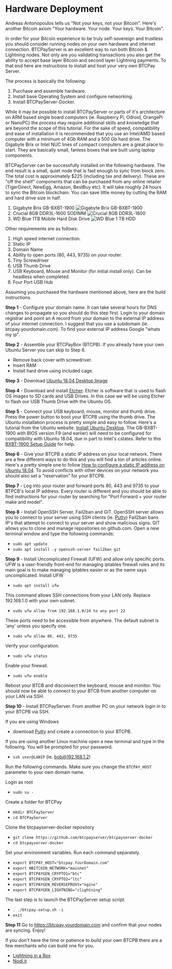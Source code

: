 # Hardware Deployment

Andreas Antonopoulos tells us "Not your keys, not your Bitcoin".  Here's another Bitcoin axiom "Your hardware.  Your node.  Your keys.  Your Bitcoin".

In order for your Bitcoin experience to be truly self-sovereign and trustless you should consider running nodes on your own hardware and internet connection. BTCPayServer is an excellent way to run both Bitcoin & Lightning nodes.  Not only are you validating transactions you also get the ability to accept base layer Bitcoin and second layer Lightning payments.
To that end here are instructions to install and host your very own BTCPay Server.

The process is basically the following:

1. Purchase and assemble hardware.
2. Install base Operating System and configure networking.
3. Install BTCPayServer-Docker.

While it may be possible to install BTCPayServer or parts of it's architecture on ARM based single board computers (ie. Raspberry Pi, Odroid, OrangePi or NanoPC) the process may require additional skills and knowledge that are beyond the scope of this tutorial.
For the sake of speed, compatibility and ease of installation it is recommended that you use an Intel/AMD based computer with a minimum of 4Gb RAM and a 500 Gb hard drive.  The Gigabyte Brix or Intel NUC lines of compact computers are a great place to start. They are basically small, fanless boxes that are built using laptop components.

BTCPayServer can be successfully installed on the following hardware.  The end result is a small, quiet node that is fast enough to sync from block zero.  The total cost is approximately $225 (including tax and delivery).  These are "off the shelf" components that can be purchased from any online retailer (TigerDirect, NewEgg, Amazon, BestBuy etc).   It will take roughly 24 hours to sync the Bitcoin blockchain. You can save little money by cutting the RAM and hard drive size in half.

1. Gigabyte Brix GB-BXBT-1900
![Gigabyte Brix GB-BXBT-1900](https://i1.wp.com/lightninginabox.co/wp-content/uploads/2018/08/20150603180458_m.png?resize=300%2C254&ssl=1 "Gigabyte Brix GB-BXBT-1900")
2. Crucial 8GB DDR3L-1600 SODIMM
![Crucial 8GB DDR3L-1600](https://i0.wp.com/lightninginabox.co/wp-content/uploads/2018/08/204-pinsodimmddr3.png?resize=300%2C133&ssl=1 "Crucial 8GB DDR3L-1600 SODIMM")
3. WD Blue 1TB Mobile Hard Disk Drive
![WD Blue 1 TB HDD](https://i1.wp.com/lightninginabox.co/wp-content/uploads/2018/08/81qCyd2gDL._SL1500_.jpg?resize=300%2C300&ssl=1 "WD Blue 1TB Mobile Hard Disk Drive")


Other requirements are as follows:

1. High speed internet connection.
2. Static IP
3. Domain Name
4. Ability to open ports (80, 443, 9735) on your router.
5. Tiny Screwdriver
6. USB Thumb Drive
7. USB Keyboard, Mouse and Monitor (for initial install only). Can be headless when completed.
8. Four Port USB Hub

Assuming you purchased the hardware mentioned above, here are the build instructions.

**Step 1** - Configure your domain name.
It can take several hours for DNS changes to propagate so you should do this step first.  Login to your domain registrar and point an A record from your domain to the external IP address of your internet connection.  I suggest that you use a subdomain (ie. btcpay.yourdomain.com).  To find your external IP address Google "whats my ip".

**Step 2** - Assemble your BTCPayBox (BTCPB).  If you already have your own Ubuntu Server you can skip to Step 6.

- Remove back cover with screwdriver.
- Insert RAM
- Install hard drive using included cage.

**Step 3** - Download [Ubuntu 18.04 Desktop Image](http://releases.ubuntu.com/18.04/)

**Step 4** - Download and install [Etcher](https://etcher.io/).  Etcher is software that is used to flash OS images to SD cards and USB Drives.
In this case we will be using Etcher to flash our USB Thumb Drive with the Ubuntu OS.

**Step 5** - Connect your USB keyboard, mouse, monitor and thumb drive.  Press the power button to boot your BTCPB using the thumb drive.  The Ubuntu installation process is pretty simple and easy to follow. Here's a tutorial from the Ubuntu website.  [Install Ubuntu Desktop](https://tutorials.ubuntu.com/tutorial/tutorial-install-ubuntu-desktop#0). The GB-BXBT-1900 with BIOS version F9 (and earlier) will need to be configured for compatibility with Ubuntu 18.04, due in part to Intel's cstates. Refer to this [BXBT-1900 Setup Guide](https://gist.github.com/plembo/4d52f7c71739a54f1a023814bbb87e00) for help.

**Step 6** - Give your BTCPB a static IP address on your local network. There are a few different ways to do this and you will find a ton of articles online. Here's a pretty simple one to follow [How to configure a static IP address on Ubuntu 18.04](https://linuxconfig.org/how-to-configure-static-ip-address-on-ubuntu-18-04-bionic-beaver-linux).  To avoid conflicts with other devices on your network you should also set a "reservation" for your BTCPB.

**Step 7** - Log into your router and forward ports 80, 443 and 9735 to your BTPCB's local IP address. Every router is different and you should be able to find instructions for your router by searching for "Port Forward + your router make and model".

**Step 8** - Install OpenSSH Server, Fail2ban and GIT.  OpenSSH server allows you to connect to your server using SSH clients (ie. [Putty](https://www.putty.org/)) Fail2ban bans IP's that attempt to connect to your server and show malicious signs.  GIT allows you to clone and manage repositories on github.com.
Open a new terminal window and type the following commands:
- `sudo apt update`
- `sudo apt install -y openssh-server fail2ban git`

**Step 9** - Install Uncomplicated Firewall (UFW) and allow only specific ports. UFW is a user-friendly front-end for managing iptables firewall rules and its main goal is to make managing iptables easier or as the name says uncomplicated.
Install UFW
- `sudo apt install ufw`

This command allows SSH connections from your LAN only. Replace 192.168.1.0 with your own subnet.
- `sudo ufw allow from 192.168.1.0/24 to any port 22`

These ports need to be accessible from anywhere.  The default subnet is 'any' unless you specify one.
- `sudo ufw allow 80, 443, 9735`

Verify your configuration.
- `sudo ufw status`

Enable your firewall.
- `sudo ufw enable`

Reboot your BTCB and disconnect the keyboard, mouse and monitor. You should now be able to connect to your BTCB from another computer on your LAN via SSH.

**Step 10** - Install BTCPayServer.
From another PC on your network login in to your BTCPB via SSH.

If you are using Windows
 - download [Putty](http://releases.ubuntu.com/18.04/) and create a connection to your BTCPB.

If you are using another Linux machine open a new terminal and type in the following.  You will be prompted for your password.
- `ssh user@LANIP` (ie. bob@192.168.1.2)

Run the following commands.  Make sure you change the `BTCPAY_HOST` parameter to your own domain name.

Login as root
- `sudo su -`

Create a folder for BTCPay
- `mkdir BTCPayServer`
- `cd BTCPayServer`

Clone the btcpayserver-docker repository
- `git clone https://github.com/btcpayserver/btcpayserver-docker`
- `cd btcpayserver-docker`

Set your environment variables. Run each command separately.
- `export BTCPAY_HOST="btcpay.YourDomain.com"`
- `export NBITCOIN_NETWORK="mainnet"`
- `export BTCPAYGEN_CRYPTO1="btc"`
- `export BTCPAYGEN_CRYPTO2="ltc"`
- `export BTCPAYGEN_REVERSEPROXY="nginx"`
- `export BTCPAYGEN_LIGHTNING="clightning"`

The last step is to launch the BTCPayServer setup script.
- `. ./btcpay-setup.sh -i`
- `exit`

**Step 11**
Go to https://btcpay.yourdomain.com and confirm that your nodes are syncing.
Enjoy!

If you don't have the time or patience to build your own BTCPB there are a few merchants who can build one for you.
- [Lightning in a Box](https://lightninginabox.co)
- [Nodl.it](https://nodl.it)
